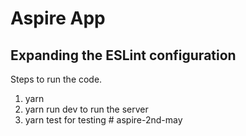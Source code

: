# Aspire App

## Expanding the ESLint configuration

Steps to run the code.

1. yarn
2. yarn run dev to run the server
3. yarn test for testing
#   a s p i r e - 2 n d - m a y  
 